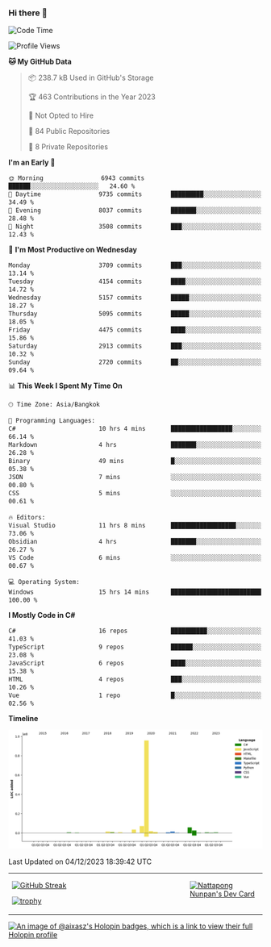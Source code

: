 ### Hi there 👋

<!--START_SECTION:waka-->
![Code Time](http://img.shields.io/badge/Code%20Time-1%2C285%20hrs%2027%20mins-blue)

![Profile Views](http://img.shields.io/badge/Profile%20Views-0-blue)

**🐱 My GitHub Data** 

> 📦 238.7 kB Used in GitHub's Storage 
 > 
> 🏆 463 Contributions in the Year 2023
 > 
> 🚫 Not Opted to Hire
 > 
> 📜 84 Public Repositories 
 > 
> 🔑 8 Private Repositories 
 > 
**I'm an Early 🐤** 

```text
🌞 Morning                6943 commits        ██████░░░░░░░░░░░░░░░░░░░   24.60 % 
🌆 Daytime                9735 commits        █████████░░░░░░░░░░░░░░░░   34.49 % 
🌃 Evening                8037 commits        ███████░░░░░░░░░░░░░░░░░░   28.48 % 
🌙 Night                  3508 commits        ███░░░░░░░░░░░░░░░░░░░░░░   12.43 % 
```
📅 **I'm Most Productive on Wednesday** 

```text
Monday                   3709 commits        ███░░░░░░░░░░░░░░░░░░░░░░   13.14 % 
Tuesday                  4154 commits        ████░░░░░░░░░░░░░░░░░░░░░   14.72 % 
Wednesday                5157 commits        █████░░░░░░░░░░░░░░░░░░░░   18.27 % 
Thursday                 5095 commits        █████░░░░░░░░░░░░░░░░░░░░   18.05 % 
Friday                   4475 commits        ████░░░░░░░░░░░░░░░░░░░░░   15.86 % 
Saturday                 2913 commits        ███░░░░░░░░░░░░░░░░░░░░░░   10.32 % 
Sunday                   2720 commits        ██░░░░░░░░░░░░░░░░░░░░░░░   09.64 % 
```


📊 **This Week I Spent My Time On** 

```text
🕑︎ Time Zone: Asia/Bangkok

💬 Programming Languages: 
C#                       10 hrs 4 mins       █████████████████░░░░░░░░   66.14 % 
Markdown                 4 hrs               ███████░░░░░░░░░░░░░░░░░░   26.28 % 
Binary                   49 mins             █░░░░░░░░░░░░░░░░░░░░░░░░   05.38 % 
JSON                     7 mins              ░░░░░░░░░░░░░░░░░░░░░░░░░   00.80 % 
CSS                      5 mins              ░░░░░░░░░░░░░░░░░░░░░░░░░   00.61 % 

🔥 Editors: 
Visual Studio            11 hrs 8 mins       ██████████████████░░░░░░░   73.06 % 
Obsidian                 4 hrs               ███████░░░░░░░░░░░░░░░░░░   26.27 % 
VS Code                  6 mins              ░░░░░░░░░░░░░░░░░░░░░░░░░   00.67 % 

💻 Operating System: 
Windows                  15 hrs 14 mins      █████████████████████████   100.00 % 
```

**I Mostly Code in C#** 

```text
C#                       16 repos            ██████████░░░░░░░░░░░░░░░   41.03 % 
TypeScript               9 repos             ██████░░░░░░░░░░░░░░░░░░░   23.08 % 
JavaScript               6 repos             ████░░░░░░░░░░░░░░░░░░░░░   15.38 % 
HTML                     4 repos             ███░░░░░░░░░░░░░░░░░░░░░░   10.26 % 
Vue                      1 repo              █░░░░░░░░░░░░░░░░░░░░░░░░   02.56 % 
```



**Timeline**

![Lines of Code chart](https://raw.githubusercontent.com/aixasz/aixasz/main/assets/bar_graph.png)


 Last Updated on 04/12/2023 18:39:42 UTC
<!--END_SECTION:waka-->

<table>
<tr>
<td width="70%" valign="top">
 
 [![GitHub Streak](http://github-readme-streak-stats.herokuapp.com?user=aixasz&theme=github-dark&hide_border=true&date_format=%5BY%20%5DM%20j)](https://git.io/streak-stats)

 [![trophy](https://github-profile-trophy.vercel.app/?username=aixasz&theme=onedark)](https://github.com/ryo-ma/github-profile-trophy)
 </td>
<td width="30%" valign="top">
 
<a href="https://app.daily.dev/aixasz"><img src="https://api.daily.dev/devcards/403207936e6547c9a85ea449e9f3abe8.png?r=re8" alt="Nattapong Nunpan's Dev Card"/></a>

 </td>
</tr>
</table>

[![An image of @aixasz's Holopin badges, which is a link to view their full Holopin profile](https://holopin.me/aixasz)](https://holopin.io/@aixasz)
 

